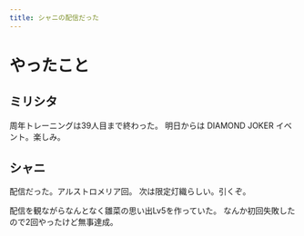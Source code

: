 ```yaml
---
title: シャニの配信だった
---
```


# やったこと

## ミリシタ

周年トレーニングは39人目まで終わった。
明日からは DIAMOND JOKER イベント。楽しみ。

## シャニ

配信だった。アルストロメリア回。
次は限定灯織らしい。引くぞ。

配信を観ながらなんとなく雛菜の思い出Lv5を作っていた。
なんか初回失敗したので2回やったけど無事達成。

